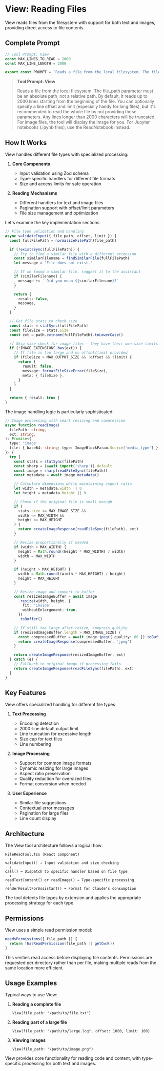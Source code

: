 # View: Reading Files

View reads files from the filesystem with support for both text and images, providing direct access to file contents.

## Complete Prompt

```typescript
// Tool Prompt: View
const MAX_LINES_TO_READ = 2000
const MAX_LINE_LENGTH = 2000

export const PROMPT = `Reads a file from the local filesystem. The file_path parameter must be an absolute path, not a relative path. By default, it reads up to ${MAX_LINES_TO_READ} lines starting from the beginning of the file. You can optionally specify a line offset and limit (especially handy for long files), but it's recommended to read the whole file by not providing these parameters. Any lines longer than ${MAX_LINE_LENGTH} characters will be truncated. For image files, the tool will display the image for you. For Jupyter notebooks (.ipynb files), use the ${NotebookReadTool.name} instead.`
```

> **Tool Prompt: View**
>
> Reads a file from the local filesystem. The file_path parameter must be an absolute path, not a relative path. By default, it reads up to 2000 lines starting from the beginning of the file. You can optionally specify a line offset and limit (especially handy for long files), but it's recommended to read the whole file by not providing these parameters. Any lines longer than 2000 characters will be truncated. For image files, the tool will display the image for you. For Jupyter notebooks (.ipynb files), use the ReadNotebook instead.

## How It Works

View handles different file types with specialized processing:

1. **Core Components**
   - Input validation using Zod schema
   - Type-specific handlers for different file formats
   - Size and access limits for safe operation

2. **Reading Mechanisms**
   - Different handlers for text and image files
   - Pagination support with offset/limit parameters
   - File size management and optimization

Let's examine the key implementation sections:

```typescript
// File type validation and handling
async validateInput({ file_path, offset, limit }) {
  const fullFilePath = normalizeFilePath(file_path)

  if (!existsSync(fullFilePath)) {
    // Try to find a similar file with a different extension
    const similarFilename = findSimilarFile(fullFilePath)
    let message = 'File does not exist.'

    // If we found a similar file, suggest it to the assistant
    if (similarFilename) {
      message += ` Did you mean ${similarFilename}?`
    }

    return {
      result: false,
      message,
    }
  }

  // Get file stats to check size
  const stats = statSync(fullFilePath)
  const fileSize = stats.size
  const ext = path.extname(fullFilePath).toLowerCase()

  // Skip size check for image files - they have their own size limits
  if (!IMAGE_EXTENSIONS.has(ext)) {
    // If file is too large and no offset/limit provided
    if (fileSize > MAX_OUTPUT_SIZE && !offset && !limit) {
      return {
        result: false,
        message: formatFileSizeError(fileSize),
        meta: { fileSize },
      }
    }
  }

  return { result: true }
}
```

The image handling logic is particularly sophisticated:

```typescript
// Image processing with smart resizing and compression
async function readImage(
  filePath: string,
  ext: string,
): Promise<{
  type: 'image'
  file: { base64: string; type: ImageBlockParam.Source['media_type'] }
}> {
  try {
    const stats = statSync(filePath)
    const sharp = (await import('sharp')).default
    const image = sharp(readFileSync(filePath))
    const metadata = await image.metadata()

    // Calculate dimensions while maintaining aspect ratio
    let width = metadata.width || 0
    let height = metadata.height || 0

    // Check if the original file is small enough
    if (
      stats.size <= MAX_IMAGE_SIZE &&
      width <= MAX_WIDTH &&
      height <= MAX_HEIGHT
    ) {
      return createImageResponse(readFileSync(filePath), ext)
    }

    // Resize proportionally if needed
    if (width > MAX_WIDTH) {
      height = Math.round((height * MAX_WIDTH) / width)
      width = MAX_WIDTH
    }

    if (height > MAX_HEIGHT) {
      width = Math.round((width * MAX_HEIGHT) / height)
      height = MAX_HEIGHT
    }

    // Resize image and convert to buffer
    const resizedImageBuffer = await image
      .resize(width, height, {
        fit: 'inside',
        withoutEnlargement: true,
      })
      .toBuffer()

    // If still too large after resize, compress quality
    if (resizedImageBuffer.length > MAX_IMAGE_SIZE) {
      const compressedBuffer = await image.jpeg({ quality: 80 }).toBuffer()
      return createImageResponse(compressedBuffer, 'jpeg')
    }

    return createImageResponse(resizedImageBuffer, ext)
  } catch (e) {
    // Fallback to original image if processing fails
    return createImageResponse(readFileSync(filePath), ext)
  }
}
```

## Key Features

View offers specialized handling for different file types:

1. **Text Processing**
   - Encoding detection
   - 2000-line default output limit
   - Line truncation for excessive length
   - Size cap for text files
   - Line numbering

2. **Image Processing**
   - Support for common image formats
   - Dynamic resizing for large images
   - Aspect ratio preservation
   - Quality reduction for oversized files
   - Format conversion when needed

3. **User Experience**
   - Similar file suggestions
   - Contextual error messages
   - Pagination for large files
   - Line count display

## Architecture

The View tool architecture follows a logical flow:

```
FileReadTool.tsx (React component)
  ↓
validateInput() → Input validation and size checking
  ↓
call() → Dispatch to specific handler based on file type
  ↓
readTextContent() or readImage() → Type-specific processing
  ↓
renderResultForAssistant() → Format for Claude's consumption
```

The tool detects file types by extension and applies the appropriate processing strategy for each type.

## Permissions

View uses a simple read permission model:

```typescript
needsPermissions({ file_path }) {
  return !hasReadPermission(file_path || getCwd())
}
```

This verifies read access before displaying file contents. Permissions are requested per directory rather than per file, making multiple reads from the same location more efficient.

## Usage Examples

Typical ways to use View:

1. **Reading a complete file**
   ```
   View(file_path: "/path/to/file.txt")
   ```

2. **Reading part of a large file**
   ```
   View(file_path: "/path/to/large.log", offset: 1000, limit: 100)
   ```

3. **Viewing images**
   ```
   View(file_path: "/path/to/image.png")
   ```

View provides core functionality for reading code and content, with type-specific processing for both text and images.

